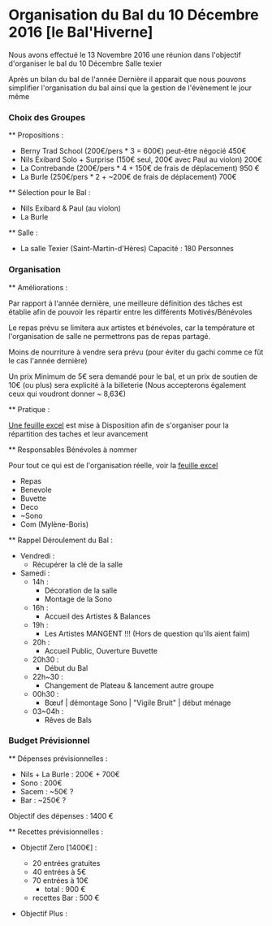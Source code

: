# Organisation du Bal du 10 Décembre 2016 [le Bal'Hiverne]

Nous avons effectué le 13 Novembre 2016 une réunion dans l'objectif d'organiser le bal du 10 Décembre Salle texier

Après un bilan du bal de l'année Dernière il apparait que nous pouvons simplifier l'organisation du bal ainsi que la gestion de l'évènement le jour même

### Choix des Groupes

** Propositions : 

- Berny Trad School (200€/pers * 3 = 600€) peut-être négocié 450€
- Nils Exibard Solo + Surprise (150€ seul, 200€ avec Paul au violon) 200€
- La Contrebande (200€/pers * 4 + 150€ de frais de déplacement) 950 €
- La Burle (250€/pers * 2 + ~200€ de frais de déplacement) 700€

** Sélection pour le Bal : 

  - Nils Exibard & Paul (au violon)
  - La Burle

** Salle : 

  - La salle Texier (Saint-Martin-d'Hères) 
	Capacité : 180 Personnes

### Organisation 

** Améliorations : 

Par rapport à l'année dernière, une meilleure définition des tâches est établie afin de pouvoir les répartir entre les différents Motivés/Bénévoles

Le repas prévu se limitera aux artistes et bénévoles, car la température et l'organisation de salle ne permettrons pas de repas partagé. 

Moins de nourriture à vendre sera prévu (pour éviter du gachi comme ce fût le cas l'année dernière)

Un prix Minimum de 5€ sera demandé pour le bal, et un prix de soutien de 10€ (ou plus) sera explicité à la billeterie (Nous accepterons également ceux qui voudront donner ~ 8,63€)

** Pratique :


[Une feuille excel](https://docs.google.com/spreadsheets/d/1bsvmongUz-5gvui_WhSqK63bPgphxeyOE7HKicdwoa8/edit?usp=sharing) est mise à Disposition afin de s'organiser pour la répartition des taches et leur avancement 

** Responsables Bénévoles à nommer

Pour tout ce qui est de l'organisation réelle, voir la [feuille excel](https://docs.google.com/spreadsheets/d/1bsvmongUz-5gvui_WhSqK63bPgphxeyOE7HKicdwoa8/edit?usp=sharing)

- Repas
- Benevole
- Buvette 
- Deco
- ~Sono
- Com (Mylène-Boris)

** Rappel Déroulement du Bal :

- Vendredi :
	- Récupérer la clé de la salle
- Samedi : 
	- 14h :
		- Décoration de la salle 
		- Montage de la Sono
	- 16h :
		- Accueil des Artistes & Balances
	- 19h : 
		- Les Artistes MANGENT !!! (Hors de question qu'ils aient faim)
	- 20h :
		- Accueil Public, Ouverture Buvette
	- 20h30 : 
		- Début du Bal
	- 22h~30 :
		- Changement de Plateau & lancement autre groupe
	- 00h30 : 
		- Bœuf | démontage Sono | "Vigile Bruit" | début ménage
	- 03~04h : 
		- Rêves de Bals


### Budget Prévisionnel 

** Dépenses prévisionnelles : 

- Nils + La Burle : 200€ + 700€
- Sono : 200€
- Sacem : ~50€ ? 
- Bar : ~250€ ? 

Objectif des dépenses : 1400 €

** Recettes prévisionnelles : 

- Objectif Zero [1400€] : 
	- 20 entrées gratuites
	- 40 entrées à 5€
	- 70 entrées à 10€ 
		- total : 900 €
	- recettes Bar : 500 €

- Objectif Plus : 
	
